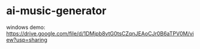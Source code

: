 # ai-music-generator

windows demo: https://drive.google.com/file/d/1DMjpb8vtG0tsCZqnJEAoCJr0B6aTPV0M/view?usp=sharing
